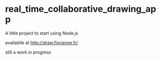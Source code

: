 # real_time_collaborative_drawing_app

A little project to start using Node.js

availablle at http://draw.florianne.fr/

still a work in progress
